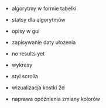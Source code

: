 
- algorytmy w formie tabelki
- statsy dla algorytmów
- opisy w gui

- zapisywanie daty ułożenia
- no results yet
- wykresy

- styl scrolla
- wizualizacja kostki 2d
- naprawa opóźnienia zmiany kolorów
